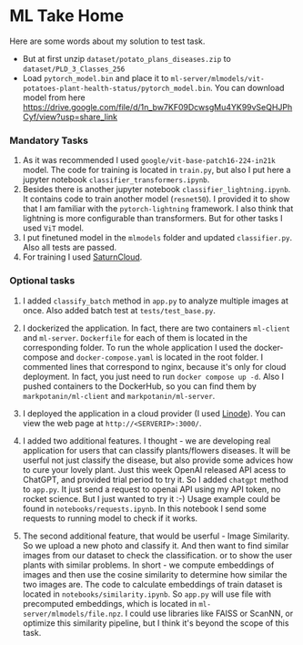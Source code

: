 # ML Take Home

Here are some words about my solution to test task. 

* But at first unzip `dataset/potato_plans_diseases.zip` to `dataset/PLD_3_Classes_256`
* Load `pytorch_model.bin` and place it to `ml-server/mlmodels/vit-potatoes-plant-health-status/pytorch_model.bin`. You can download model from here https://drive.google.com/file/d/1n_bw7KF09DcwsgMu4YK99vSeQHJPhCyf/view?usp=share_link

### Mandatory Tasks

1. As it was recommended I used `google/vit-base-patch16-224-in21k` model. The code for training is located in `train.py`, but also I put here a jupyter notebook `classifier_transformers.ipynb`. 
2. Besides there is another jupyter notebook `classifier_lightning.ipynb`. It contains code to train another model (`resnet50`). I provided it to show that I am familiar with the `pytorch-lightning` framework. I also think that lightning is more configurable than transformers. But for other tasks I used  `ViT` model.
3. I put finetuned model in the `mlmodels` folder and updated `classifier.py`. Also all tests are passed.
4. For training I used [SaturnCloud](https://saturncloud.io/).

### Optional tasks
1. I added `classify_batch` method in `app.py` to analyze multiple images at once. Also added batch test at `tests/test_base.py`.
2. I dockerized the application. In fact, there are two containers `ml-client` and `ml-server`. `Dockerfile` for each of them is located in the corresponding folder. To run the whole application I used the docker-compose and `docker-compose.yaml` is located in the root folder. I commented lines that correspond to nginx, because it's only for cloud deployment. In fact, you just need to run `docker compose up -d`. Also I pushed containers to the DockerHub, so you can find them by `markpotanin/ml-client` and `markpotanin/ml-server`. 
3. I deployed the application in a cloud provider (I used [Linode](https://www.linode.com/)). You can view the web page at `http://<SERVERIP>:3000/`.
4. I added two additional features. I thought - we are developing real application for users that can classify plants/flowers diseases. It will be userful not just classify the disease, but also provide some advices how to cure your lovely plant. 
Just this week OpenAI released API acess to ChatGPT, and provided trial period to try it. So I added `chatgpt` method to `app.py`. It just send a request to openai API using my API token, no rocket science. But I just wanted to try it :-)
Usage example could be found in `notebooks/requests.ipynb`. In this notebook I send some requests to running model to check if it works.

5. The second additional feature, that would be userful - Image Similarity. So we upload a new photo and classify it. And then want to find similar images from our dataset to check the classification. or to show the user plants with similar problems. In short - we compute embeddings of images and then use the cosine similarity to determine how similar the two images are. The code to calculate embeddings of train dataset is located in `notebooks/similarity.ipynb`. So `app.py` will use file with precomputed embeddings, which is located in `ml-server/mlmodels/file.npz`. I could use libraries like FAISS or ScanNN, or optimize this similarity pipeline, but I think it's beyond the scope of this task.


